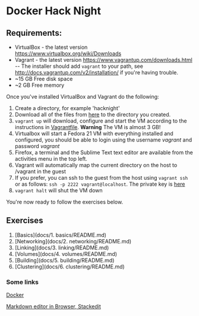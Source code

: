 # Docker Hack Night


## Requirements:

- VirtualBox - the latest version https://www.virtualbox.org/wiki/Downloads
- Vagrant - the latest version https://www.vagrantup.com/downloads.html
-- The installer should add `vagrant` to your path, see http://docs.vagrantup.com/v2/installation/ if you're having trouble.
- ~15 GB Free disk space
- ~2 GB Free memory

Once you've installed VirtualBox and Vagrant do the following:


1. Create a directory, for example 'hacknight'
2. Download all of the files from [here](vagrant/fedora/) to the directory you created.
3. `vagrant up` will download, configure and start the VM according to the instructions in [Vagrantfile](vagrant/fedora/Vagrantfile). **Warning** The VM is almost 3 GB!
4. Virtualbox will start a Fedora 21 VM with everything installed and configured, you should be able to login using the username *vagrant* and password *vagrant*
5. Firefox, a terminal and the Sublime Text text editor are available from the activities menu in the top left.
6. Vagrant will automatically map the current directory on the host to /vagrant in the guest
7. If you prefer, you can ssh to the guest from the host using `vagrant ssh` or as follows: `ssh -p 2222 vagrant@localhost`.  The private key is [here](https://github.com/mitchellh/vagrant/tree/master/keys)
8. `vagrant halt` will shut the VM down

You're now ready to follow the exercises below.

## Exercises

1. [Basics](docs/1. basics/README.md)
2. [Networking](docs/2. networking/README.md)
3. [Linking](docs/3. linking/README.md)
4. [Volumes](docs/4. volumes/README.md)
5. [Building](docs/5. building/README.md)
6. [Clustering](docs/6. clustering/README.md)


### Some links

[Docker](https://docker.io)

[Markdown editor in Browser, Stackedit](http://localhost:9000/#/kanban/Test%20ban)